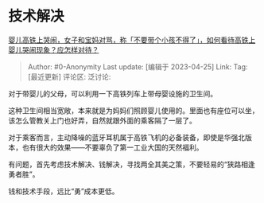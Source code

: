 # 技术解决
[婴儿高铁上哭闹，女子和宝妈对骂，称「不要带个小孩不得了」，如何看待高铁上婴儿哭闹现象？应怎样对待？](https://www.zhihu.com/question/597638700/answer/3000686562)

> Author: #0-Anonymity
> Last update: [编辑于 2023-04-25]
> Link:
> Tag: [最近更新]
> 评论区:
> 泛讨论:

对于带婴儿的父母，可以利用一下高铁列车上带母婴设施的卫生间。

这种卫生间相当宽敞，本来就是为妈妈们照顾婴儿使用的。里面也有座位可以坐，该怎么管教关上门也好弄，自然就跟外面的乘客隔了一层了。

对于乘客而言，主动降噪的蓝牙耳机属于高铁飞机的必备装备，即使是华强北版本，也有很大的效果——不要辜负了第一工业大国的天然福利。

有问题，首先考虑技术解决、钱解决，寻找两全其美之策，不要轻易的“狭路相逢勇者胜”。

钱和技术手段，远比“勇”成本更低。
